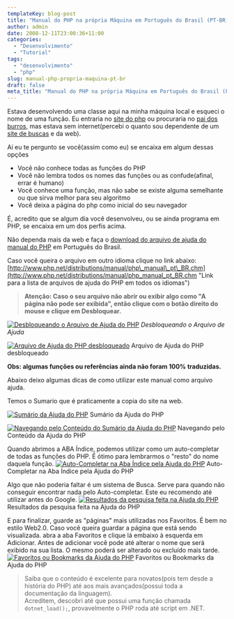 ```yaml
---
templateKey: blog-post
title: "Manual do PHP na própria Máquina em Português do Brasil (PT-BR)"
author: admin
date: 2008-12-11T23:00:36+11:00
categories:
  - "Desenvolvimento"
  - "Tutorial"
tags:
  - "desenvolvimento"
  - "php"
slug: manual-php-propria-maquina-pt-br
draft: false
meta_title: "Manual do PHP na própria Máquina em Português do Brasil (PT-BR)"
---
```


Estava desenvolvendo uma classe aqui na minha máquina local e esqueci o nome de uma função. Eu entraria no [site do php](http://www.php.net/manual/pt_BR/index.php "Manual do PHP OnLine") ou procuraria no [pai dos burros](http://google.com.br "Buscador Google"), mas estava sem internet(percebi o quanto sou dependente de um [site de buscas](http://google.com.br "Buscador Google") e da web).

Aí eu te pergunto se você(assim como eu) se encaixa em algum dessas opções

*   Você não conhece todas as funções do PHP
*   Você não lembra todos os nomes das funções ou as confude(afinal, errar é humano)
*   Você conhece uma função, mas não sabe se existe alguma semelhante ou que sirva melhor para seu algoritmo
*   Você deixa a página do php como inicial do seu navegador

É, acredito que se algum dia você desenvolveu, ou se ainda programa em PHP, se encaixa em um dos perfis acima.

Não dependa mais da web e faça o [download do arquivo de ajuda do manual do PHP](http://www.php.net/distributions/manual/php_manual_pt_BR.chm "Link para o download do arquivo de ajuda do PHP em Português do Brasil (PT-BR)") em Português do Brasil.

Caso você queira o arquivo em outro idioma clique no link abaixo:
[http://www.php.net/distributions/manual/php\_manual\_pt\_BR.chm](http://www.php.net/distributions/manual/php_manual_pt_BR.chm "Link para a lista de arquivos de ajuda do PHP em todos os idiomas")

> **Atenção: Caso o seu arquivo não abrir ou exibir algo como "A página não pode ser exibida", então clique com o botão direito do mouse e clique em Desbloquear.**

[![Desbloqueando o Arquivo de Ajuda do PHP](/img/manual-php-propria-maquina-pt-br/desbloquear-arquivo-ajuda-220x300.jpg "Desbloqueando o Arquivo de Ajuda do PHP")](/img/manual-php-propria-maquina-pt-br/desbloquear-arquivo-ajuda1.jpg "Desbloqueando o Arquivo de Ajuda do PHP")
_Desbloqueando o Arquivo de Ajuda_

[![Arquivo de Ajuda do PHP desbloqueado](/img/manual-php-propria-maquina-pt-br/desbloquear-arquivo-ajuda-passo2-220x300.jpg "Arquivo de Ajuda do PHP desbloqueado")](/img/manual-php-propria-maquina-pt-br/desbloquear-arquivo-ajuda-passo21.jpg "Arquivo de Ajuda do PHP desbloqueado")
Arquivo de Ajuda do PHP desbloqueado

**Obs: algumas funções ou referências ainda não foram 100% traduzidas.**

Abaixo deixo algumas dicas de como utilizar este manual como arquivo ajuda.

Temos o Sumario que é praticamente a copia do site na web.

[![Sumário da Ajuda do PHP](/img/manual-php-propria-maquina-pt-br/ajuda-php-sumario-indice-300x204.jpg "Sumário da Ajuda do PHP")](/img/manual-php-propria-maquina-pt-br/ajuda-php-sumario-indice1.jpg "Sumário da Ajuda do PHP")
Sumário da Ajuda do PHP

[![Navegando pelo Conteúdo do Sumário da Ajuda do PHP](/img/manual-php-propria-maquina-pt-br/ajuda-php-sumario-navegando-conteudo-300x204.jpg "Navegando pelo Conteúdo do Sumário da Ajuda do PHP")](/img/manual-php-propria-maquina-pt-br/ajuda-php-sumario-navegando-conteudo1.jpg "Navegando pelo Conteúdo do Sumário da Ajuda do PHP")
Navegando pelo Conteúdo da Ajuda do PHP

Quando abrimos a ABA Índice, podemos utilizar como um auto-completar de todas as funções do PHP. É ótimo para lembrarmos o "resto" do nome daquela função.
[![Auto-Completar na Aba Índice pela Ajuda do PHP](/img/manual-php-propria-maquina-pt-br/ajuda-php-indice-auto-completar-300x204.jpg "Auto-Completar na Aba Índice pela Ajuda do PHP")](/img/manual-php-propria-maquina-pt-br/ajuda-php-indice-auto-completar1.jpg "Auto-Completar na Aba Índice pela Ajuda do PHP")
Auto-Completar na Aba Índice pela Ajuda do PHP

Algo que não poderia faltar é um sistema de Busca. Serve para quando não conseguir encontrar nada pelo Auto-completar. Este eu recomendo até utilizar antes do Google.
[![Resultados da pesquisa feita na Ajuda do PHP](/img/manual-php-propria-maquina-pt-br/ajuda-php-resultados-pesquisa-300x204.jpg "Resultados da pesquisa feita na Ajuda do PHP")](/img/manual-php-propria-maquina-pt-br/ajuda-php-resultados-pesquisa1.jpg "Resultados da pesquisa feita na Ajuda do PHP")
Resultados da pesquisa feita na Ajuda do PHP

E para finalizar, guarde as "páginas" mais utilizadas nos Favoritos. É bem no estilo Web2.0. Caso você queira guardar a página que está sendo visualizada. abra a aba Favoritos e clique lá embaixo à esquerda em Adicionar. Antes de adicionar você pode até alterar o nome que será exibido na sua lista. O mesmo poderá ser alterado ou excluído mais tarde.
[![Favoritos ou Bookmarks da Ajuda do PHP](/img/manual-php-propria-maquina-pt-br/ajuda-php-favoritos-300x204.jpg "Favoritos ou Bookmarks da Ajuda do PHP")](/img/manual-php-propria-maquina-pt-br/ajuda-php-favoritos1.jpg "Favoritos ou Bookmarks da Ajuda do PHP")
Favoritos ou Bookmarks da Ajuda do PHP

> Saiba que o conteúdo é excelente para novatos(pois tem desde a história do PHP) até aos mais avançados(possui toda a documentação da linguagem).\
> Acreditem, descobri até que possui uma função chamada `dotnet_load();`, provavelmente o PHP roda até script em .NET.
